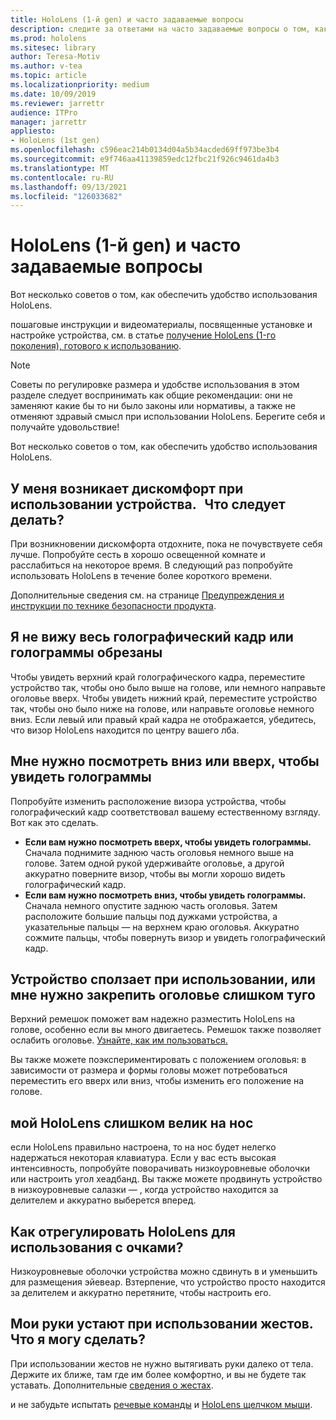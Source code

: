 ```yaml
---
title: HoloLens (1-й gen) и часто задаваемые вопросы
description: следите за ответами на часто задаваемые вопросы о том, как подгонять свое устройство HoloLens (первое поколение) смешанной реальности.
ms.prod: hololens
ms.sitesec: library
author: Teresa-Motiv
ms.author: v-tea
ms.topic: article
ms.localizationpriority: medium
ms.date: 10/09/2019
ms.reviewer: jarrettr
audience: ITPro
manager: jarrettr
appliesto:
- HoloLens (1st gen)
ms.openlocfilehash: c596eac214b0134d04a5b34acded69ff973be3b4
ms.sourcegitcommit: e9f746aa41139859edc12fbc21f926c9461da4b3
ms.translationtype: MT
ms.contentlocale: ru-RU
ms.lasthandoff: 09/13/2021
ms.locfileid: "126033682"
---
```

# <a name="hololens-1st-gen-fit-and-comfort-frequently-asked-questions"></a>HoloLens (1-й gen) и часто задаваемые вопросы

Вот несколько советов о том, как обеспечить удобство использования HoloLens.

пошаговые инструкции и видеоматериалы, посвященные установке и настройке устройства, см. в статье [получение HoloLens (1-го поколения), готового к использованию](hololens1-setup.md).

> [!NOTE]
> Советы по регулировке размера и удобстве использования в этом разделе следует воспринимать как общие рекомендации: они не заменяют какие бы то ни было законы или нормативы, а также не отменяют здравый смысл при использовании HoloLens. Берегите себя и получайте удовольствие!

Вот несколько советов о том, как обеспечить удобство использования HoloLens.

## <a name="im-experiencing-discomfort-when-i-use-my-device-what-should-i-do"></a>У меня возникает дискомфорт при использовании устройства.   Что следует делать?

При возникновении дискомфорта отдохните, пока не почувствуете себя лучше. Попробуйте сесть в хорошо освещенной комнате и расслабиться на некоторое время. В следующий раз попробуйте использовать HoloLens в течение более короткого времени.

Дополнительные сведения см. на странице [Предупреждения и инструкции по технике безопасности продукта](https://go.microsoft.com/fwlink/p/?LinkId=746661).

## <a name="i-cant-see-the-whole-holographic-frame-or-my-holograms-are-cut-off"></a>Я не вижу весь голографический кадр или голограммы обрезаны

Чтобы увидеть верхний край голографического кадра, переместите устройство так, чтобы оно было выше на голове, или немного направьте оголовье вверх. Чтобы увидеть нижний край, переместите устройство так, чтобы оно было ниже на голове, или направьте оголовье немного вниз. Если левый или правый край кадра не отображается, убедитесь, что визор HoloLens находится по центру вашего лба.

## <a name="i-need-to-look-up-or-down-to-see-holograms"></a>Мне нужно посмотреть вниз или вверх, чтобы увидеть голограммы

Попробуйте изменить расположение визора устройства, чтобы голографический кадр соответствовал вашему естественному взгляду. Вот как это сделать.

- **Если вам нужно посмотреть вверх, чтобы увидеть голограммы.** Сначала поднимите заднюю часть оголовья немного выше на голове. Затем одной рукой удерживайте оголовье, а другой аккуратно поверните визор, чтобы вы могли хорошо видеть голографический кадр.
- **Если вам нужно посмотреть вниз, чтобы увидеть голограммы.** Сначала немного опустите заднюю часть оголовья. Затем расположите большие пальцы под дужками устройства, а указательные пальцы — на верхнем краю оголовья. Аккуратно сожмите пальцы, чтобы повернуть визор и увидеть голографический кадр.

## <a name="the-device-slides-down-when-im-using-it-or-i-need-to-make-the-headband-too-tight-to-keep-it-secure"></a>Устройство сползает при использовании, или мне нужно закрепить оголовье слишком туго

Верхний ремешок поможет вам надежно разместить HoloLens на голове, особенно если вы много двигаетесь. Ремешок также позволяет ослабить оголовье. [Узнайте, как им пользоваться.](hololens1-setup.md#adjust-fit)

Вы также можете поэкспериментировать с положением оголовья: в зависимости от размера и формы головы может потребоваться переместить его вверх или вниз, чтобы изменить его положение на голове.

## <a name="my-hololens-feels-heavy-on-my-nose"></a>мой HoloLens слишком велик на нос

если HoloLens правильно настроена, то на нос будет нелегко надержаться некоторая клавиатура. Если у вас есть высокая интенсивность, попробуйте поворачивать низкоуровневые оболочки или настроить угол хеадбанд. Вы также можете продвинуть устройство в низкоуровневые салазки &mdash; , когда устройство находится за делителем и аккуратно выберется вперед.

## <a name="how-can-i-adjust-hololens-to-fit-with-my-glasses"></a>Как отрегулировать HoloLens для использования с очками?

Низкоуровневые оболочки устройства можно сдвинуть в и уменьшить для размещения эйевеар. Взтерпение, что устройство просто находится за делителем и аккуратно перетяните, чтобы настроить его.

## <a name="my-arm-gets-tired-when-i-use-gestures-what-can-i-do"></a>Мои руки устают при использовании жестов. Что я могу сделать?

При использовании жестов не нужно вытягивать руки далеко от тела. Держите их ближе, там где им более комфортно, и вы не будете так уставать. Дополнительные [сведения о жестах](hololens1-basic-usage.md#use-hololens-with-your-hands).

и не забудьте испытать [речевые команды](hololens-cortana.md) и [HoloLens щелчком мыши](hololens1-clicker.md).
